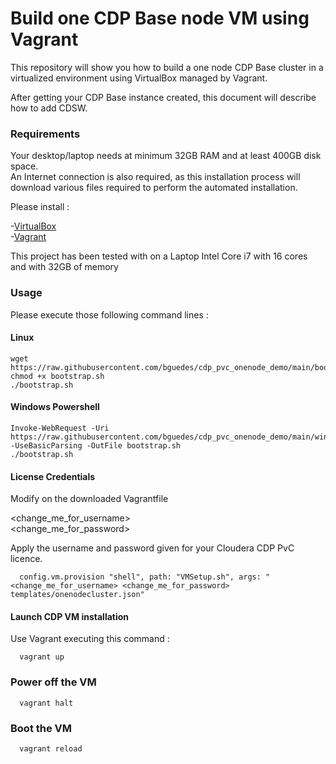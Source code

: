 # Build one CDP Base node VM using Vagrant

This repository will show you how to build a one node CDP Base cluster in a virtualized environment using VirtualBox managed by Vagrant.

After getting your CDP Base instance created, this document will describe how to add CDSW.

### Requirements

Your desktop/laptop needs at minimum 32GB RAM and at least 400GB disk space. <br />
An Internet connection is also required, as this installation process will download various files required to perform the automated installation.<br />

Please install :

-[VirtualBox](https://www.virtualbox.org/)\
-[Vagrant](https://www.vagrantup.com/)
  
This project has been tested with on a Laptop Intel Core i7 with 16 cores and with 32GB of memory<p>  

### Usage
  
Please execute those following command lines :

#### Linux 
  
```
wget https://raw.githubusercontent.com/bguedes/cdp_pvc_onenode_demo/main/bootstrap.sh
chmod +x bootstrap.sh
./bootstrap.sh

```
#### Windows Powershell 
  
```
Invoke-WebRequest -Uri https://raw.githubusercontent.com/bguedes/cdp_pvc_onenode_demo/main/windows_bootstrap.sh -UseBasicParsing -OutFile bootstrap.sh
./bootstrap.sh

``` 
  
#### License Credentials  
  
Modify on the downloaded Vagrantfile

<change_me_for_username><br>
<change_me_for_password>
  
Apply the username and password given for your Cloudera CDP PvC licence.

```
  config.vm.provision "shell", path: "VMSetup.sh", args: "<change_me_for_username> <change_me_for_password> templates/onenodecluster.json"
```

#### Launch CDP VM installation

Use Vagrant executing this command :  
  
``` 
  vagrant up
```  
  
### Power off the VM  
  
``` 
  vagrant halt
```    

### Boot the VM  
  
``` 
  vagrant reload
```    

